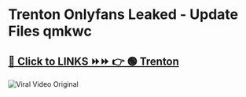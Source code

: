
 # Trenton Onlyfans Leaked - Update Files qmkwc

## <h2><a href="https://clipsfans.com/Trenton&ref=git">🔗 Click to LINKS ⏩⏩ 👉 🟢 Trenton </a></h2>

<a href="https://clipsfans.com/Trenton&ref=git" rel="nofollow" data-target="animated-image.originalLink"><img src="https://i.ibb.co.com/xMMVF88/686577567.gif" alt="Viral Video Original" style="max-width: 100%; display: inline-block;" data-target="animated-image.originalImage"></a>

